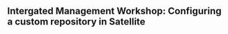 Intergated Management Workshop: Configuring a custom repository in Satellite
----------------------------------------------------------------------------

